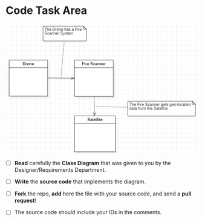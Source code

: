 # Code Task Area

![The Task Class Diagram](../assets/classDiagramTask01.png)

- [ ] **Read** carefully the **Class Diagram** that was given to you by the Designer/Requirements Department.
- [ ] **Write** the **source code** that implements the diagram.
- [ ] **Fork** the repo, **add** here the file with your source code, and send a **pull request**!
- [ ] The source code should include your IDs in the comments.

